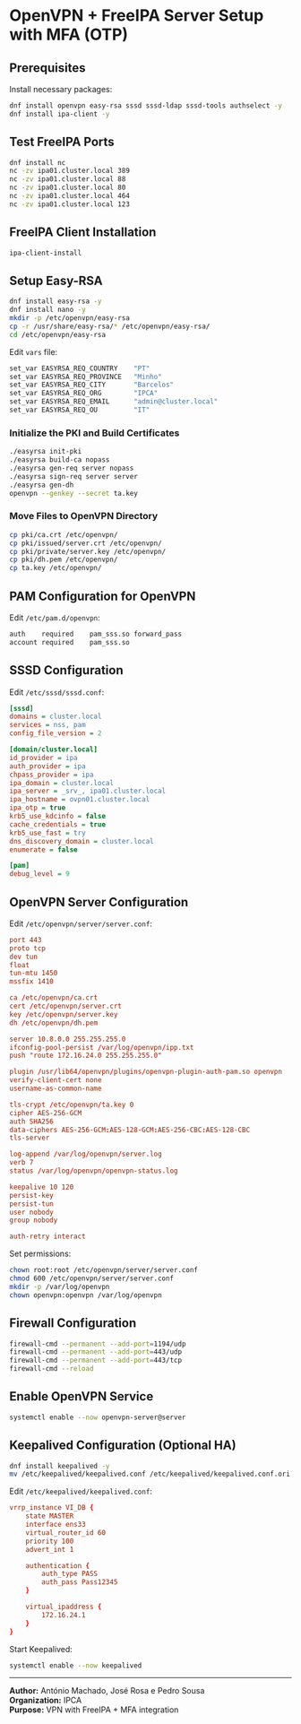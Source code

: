 # OpenVPN + FreeIPA Server Setup with MFA (OTP)

## Prerequisites

Install necessary packages:

```bash
dnf install openvpn easy-rsa sssd sssd-ldap sssd-tools authselect -y
dnf install ipa-client -y
```

## Test FreeIPA Ports

```bash
dnf install nc
nc -zv ipa01.cluster.local 389
nc -zv ipa01.cluster.local 88
nc -zv ipa01.cluster.local 80
nc -zv ipa01.cluster.local 464
nc -zv ipa01.cluster.local 123
```

## FreeIPA Client Installation

```bash
ipa-client-install
```

## Setup Easy-RSA

```bash
dnf install easy-rsa -y
dnf install nano -y
mkdir -p /etc/openvpn/easy-rsa
cp -r /usr/share/easy-rsa/* /etc/openvpn/easy-rsa/
cd /etc/openvpn/easy-rsa
```

Edit `vars` file:

```bash
set_var EASYRSA_REQ_COUNTRY    "PT"
set_var EASYRSA_REQ_PROVINCE   "Minho"
set_var EASYRSA_REQ_CITY       "Barcelos"
set_var EASYRSA_REQ_ORG        "IPCA"
set_var EASYRSA_REQ_EMAIL      "admin@cluster.local"
set_var EASYRSA_REQ_OU         "IT"
```

### Initialize the PKI and Build Certificates

```bash
./easyrsa init-pki
./easyrsa build-ca nopass
./easyrsa gen-req server nopass
./easyrsa sign-req server server
./easyrsa gen-dh
openvpn --genkey --secret ta.key
```

### Move Files to OpenVPN Directory

```bash
cp pki/ca.crt /etc/openvpn/
cp pki/issued/server.crt /etc/openvpn/
cp pki/private/server.key /etc/openvpn/
cp pki/dh.pem /etc/openvpn/
cp ta.key /etc/openvpn/
```

## PAM Configuration for OpenVPN

Edit `/etc/pam.d/openvpn`:

```bash
auth	required	pam_sss.so forward_pass
account	required	pam_sss.so
```

## SSSD Configuration

Edit `/etc/sssd/sssd.conf`:

```ini
[sssd]
domains = cluster.local
services = nss, pam
config_file_version = 2

[domain/cluster.local]
id_provider = ipa
auth_provider = ipa
chpass_provider = ipa
ipa_domain = cluster.local
ipa_server = _srv_, ipa01.cluster.local
ipa_hostname = ovpn01.cluster.local
ipa_otp = true
krb5_use_kdcinfo = false
cache_credentials = true
krb5_use_fast = try
dns_discovery_domain = cluster.local
enumerate = false

[pam]
debug_level = 9
```

## OpenVPN Server Configuration

Edit `/etc/openvpn/server/server.conf`:

```conf
port 443
proto tcp
dev tun
float
tun-mtu 1450
mssfix 1410

ca /etc/openvpn/ca.crt
cert /etc/openvpn/server.crt
key /etc/openvpn/server.key
dh /etc/openvpn/dh.pem

server 10.8.0.0 255.255.255.0
ifconfig-pool-persist /var/log/openvpn/ipp.txt
push "route 172.16.24.0 255.255.255.0"

plugin /usr/lib64/openvpn/plugins/openvpn-plugin-auth-pam.so openvpn
verify-client-cert none
username-as-common-name

tls-crypt /etc/openvpn/ta.key 0
cipher AES-256-GCM
auth SHA256
data-ciphers AES-256-GCM:AES-128-GCM:AES-256-CBC:AES-128-CBC
tls-server

log-append /var/log/openvpn/server.log
verb 7
status /var/log/openvpn/openvpn-status.log

keepalive 10 120
persist-key
persist-tun
user nobody
group nobody

auth-retry interact
```

Set permissions:

```bash
chown root:root /etc/openvpn/server/server.conf
chmod 600 /etc/openvpn/server/server.conf
mkdir -p /var/log/openvpn
chown openvpn:openvpn /var/log/openvpn
```

## Firewall Configuration

```bash
firewall-cmd --permanent --add-port=1194/udp
firewall-cmd --permanent --add-port=443/udp
firewall-cmd --permanent --add-port=443/tcp
firewall-cmd --reload
```

## Enable OpenVPN Service

```bash
systemctl enable --now openvpn-server@server
```

## Keepalived Configuration (Optional HA)

```bash
dnf install keepalived -y
mv /etc/keepalived/keepalived.conf /etc/keepalived/keepalived.conf.ori
```

Edit `/etc/keepalived/keepalived.conf`:

```conf
vrrp_instance VI_DB {
    state MASTER
    interface ens33
    virtual_router_id 60
    priority 100
    advert_int 1

    authentication {
        auth_type PASS
        auth_pass Pass12345
    }

    virtual_ipaddress {
        172.16.24.1
    }
}
```

Start Keepalived:

```bash
systemctl enable --now keepalived
```

---

**Author:** António Machado, José Rosa e Pedro Sousa  
**Organization:** IPCA  
**Purpose:** VPN with FreeIPA + MFA integration